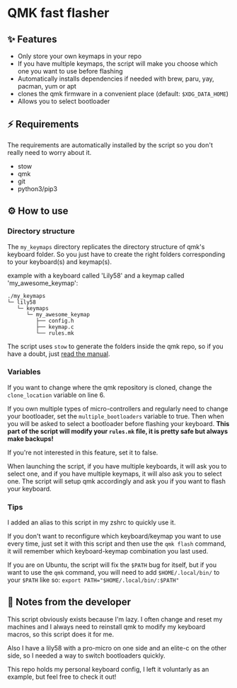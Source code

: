 # QMK fast flasher

## ✨ Features

- Only store your own keymaps in your repo
- If you have multiple keymaps, the script will make you choose which one you
want to use before flashing
- Automatically installs dependencies if needed with brew, paru, yay, pacman,
yum or apt
- clones the qmk firmware in a convenient place (default: `$XDG_DATA_HOME`)
- Allows you to select bootloader

## ⚡️ Requirements

The requirements are automatically installed by the script so you don't really
need to worry about it.

- stow
- qmk
- git
- python3/pip3

## ⚙️  How to use

### Directory structure

The `my_keymaps` directory replicates the directory structure of qmk's keyboard
folder. So you just have to create the right folders corresponding to your
keyboard(s) and keymap(s).

example with a keyboard called 'Lily58' and a keymap called
'my\_awesome\_keymap':
```
./my_keymaps
└─ lily58
   └─ keymaps
      └─ my_awesome_keymap
         ├── config.h
         ├── keymap.c
         └── rules.mk
```

The script uses `stow` to generate the folders inside the qmk repo, so if you
have a doubt, just
[read the manual](https://www.gnu.org/s/stow/manual/stow.html).

### Variables

If you want to change where the qmk repository is cloned, change the
`clone_location` variable on line 6.

If you own multiple types of micro-controllers and regularly need to change your
bootloader, set the `multiple_bootloaders` variable to true. Then when you will
be asked to select a bootloader before flashing your keyboard.
**This part of the script will modify your `rules.mk` file, it is pretty safe
but always make backups!**

If you're not interested in this feature, set it to false.

When launching the script, if you have multiple keyboards, it will ask you to
select one, and if you have multiple keymaps, it will also ask you to select
one. The script will setup qmk accordingly and ask you if you want to flash your
keyboard.

### Tips

I added an alias to this script in my zshrc to quickly use it.

If you don't want to reconfigure which keyboard/keymap you want to use every
time, just set it with this script and then use the `qmk flash` command, it will
remember which keyboard-keymap combination you last used.

If you are on Ubuntu, the script will fix the `$PATH` bug for itself, but if you
want to use the `qmk` command, you will need to add `$HOME/.local/bin/` to your
`$PATH` like so: `export PATH="$HOME/.local/bin/:$PATH"`

## 🤨 Notes from the developer

This script obviously exists because I'm lazy.
I often change and reset my machines and I always need to reinstall qmk to
modify my keyboard macros, so this script does it for me.

Also I have a lily58 with a pro-micro on one side and an elite-c on the other
side, so I needed a way to switch bootloaders quickly.

This repo holds my personal keyboard config, I left it voluntarly as an example,
but feel free to check it out!

